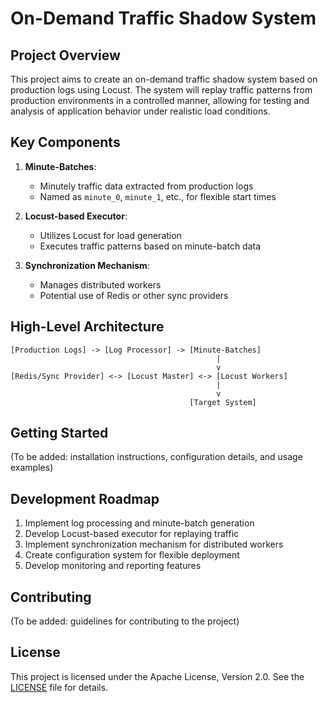 # On-Demand Traffic Shadow System

## Project Overview
This project aims to create an on-demand traffic shadow system based on production logs using Locust. The system will replay traffic patterns from production environments in a controlled manner, allowing for testing and analysis of application behavior under realistic load conditions.

## Key Components

1. **Minute-Batches**: 
   - Minutely traffic data extracted from production logs
   - Named as `minute_0`, `minute_1`, etc., for flexible start times

2. **Locust-based Executor**:
   - Utilizes Locust for load generation
   - Executes traffic patterns based on minute-batch data

3. **Synchronization Mechanism**:
   - Manages distributed workers
   - Potential use of Redis or other sync providers

## High-Level Architecture

```
[Production Logs] -> [Log Processor] -> [Minute-Batches]
                                              |
                                              v
[Redis/Sync Provider] <-> [Locust Master] <-> [Locust Workers]
                                              |
                                              v
                                        [Target System]
```

## Getting Started
(To be added: installation instructions, configuration details, and usage examples)

## Development Roadmap
1. Implement log processing and minute-batch generation
2. Develop Locust-based executor for replaying traffic
3. Implement synchronization mechanism for distributed workers
4. Create configuration system for flexible deployment
5. Develop monitoring and reporting features

## Contributing
(To be added: guidelines for contributing to the project)

## License
This project is licensed under the Apache License, Version 2.0. See the [LICENSE](LICENSE) file for details.
